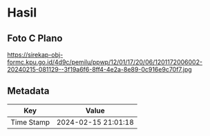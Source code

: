 # Hasil

## Foto C Plano

https://sirekap-obj-formc.kpu.go.id/4d9c/pemilu/ppwp/12/01/17/20/06/1201172006002-20240215-081129--3f19a6f6-8ff4-4e2a-8e89-0c916e9c70f7.jpg


## Metadata

| Key        | Value               |
| ---------- | ------------------- |
| Time Stamp | 2024-02-15 21:01:18 |



